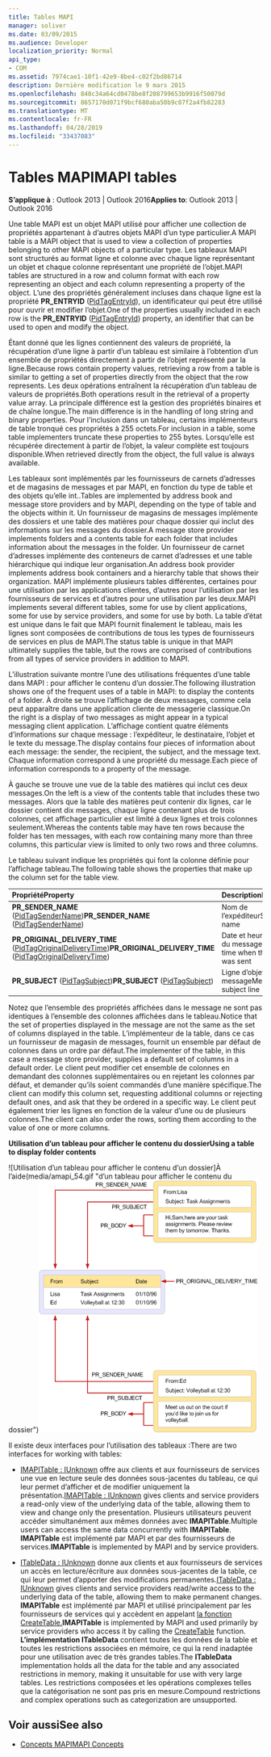 ```yaml
---
title: Tables MAPI
manager: soliver
ms.date: 03/09/2015
ms.audience: Developer
localization_priority: Normal
api_type:
- COM
ms.assetid: 7974cae1-10f1-42e9-8be4-c02f2bd86714
description: Dernière modification le 9 mars 2015
ms.openlocfilehash: 840c34a64cd0478be8f208799653b9916f50079d
ms.sourcegitcommit: 8657170d071f9bcf680aba50b9c07f2a4fb82283
ms.translationtype: MT
ms.contentlocale: fr-FR
ms.lasthandoff: 04/28/2019
ms.locfileid: "33437083"
---
```

# <a name="mapi-tables"></a><span data-ttu-id="abb15-103">Tables MAPI</span><span class="sxs-lookup"><span data-stu-id="abb15-103">MAPI tables</span></span>
  
<span data-ttu-id="abb15-104">**S’applique à** : Outlook 2013 | Outlook 2016</span><span class="sxs-lookup"><span data-stu-id="abb15-104">**Applies to**: Outlook 2013 | Outlook 2016</span></span> 
  
<span data-ttu-id="abb15-105">Une table MAPI est un objet MAPI utilisé pour afficher une collection de propriétés appartenant à d’autres objets MAPI d’un type particulier.</span><span class="sxs-lookup"><span data-stu-id="abb15-105">A MAPI table is a MAPI object that is used to view a collection of properties belonging to other MAPI objects of a particular type.</span></span> <span data-ttu-id="abb15-106">Les tableaux MAPI sont structurés au format ligne et colonne avec chaque ligne représentant un objet et chaque colonne représentant une propriété de l’objet.</span><span class="sxs-lookup"><span data-stu-id="abb15-106">MAPI tables are structured in a row and column format with each row representing an object and each column representing a property of the object.</span></span> <span data-ttu-id="abb15-107">L’une des propriétés généralement incluses dans chaque ligne est la propriété **PR_ENTRYID** ([PidTagEntryId](pidtagentryid-canonical-property.md)), un identificateur qui peut être utilisé pour ouvrir et modifier l’objet.</span><span class="sxs-lookup"><span data-stu-id="abb15-107">One of the properties usually included in each row is the **PR_ENTRYID** ([PidTagEntryId](pidtagentryid-canonical-property.md)) property, an identifier that can be used to open and modify the object.</span></span> 
  
<span data-ttu-id="abb15-108">Étant donné que les lignes contiennent des valeurs de propriété, la récupération d’une ligne à partir d’un tableau est similaire à l’obtention d’un ensemble de propriétés directement à partir de l’objet représenté par la ligne.</span><span class="sxs-lookup"><span data-stu-id="abb15-108">Because rows contain property values, retrieving a row from a table is similar to getting a set of properties directly from the object that the row represents.</span></span> <span data-ttu-id="abb15-109">Les deux opérations entraînent la récupération d’un tableau de valeurs de propriétés.</span><span class="sxs-lookup"><span data-stu-id="abb15-109">Both operations result in the retrieval of a property value array.</span></span> <span data-ttu-id="abb15-110">La principale différence est la gestion des propriétés binaires et de chaîne longue.</span><span class="sxs-lookup"><span data-stu-id="abb15-110">The main difference is in the handling of long string and binary properties.</span></span> <span data-ttu-id="abb15-111">Pour l’inclusion dans un tableau, certains implémenteurs de table tronqué ces propriétés à 255 octets.</span><span class="sxs-lookup"><span data-stu-id="abb15-111">For inclusion in a table, some table implementers truncate these properties to 255 bytes.</span></span> <span data-ttu-id="abb15-112">Lorsqu’elle est récupérée directement à partir de l’objet, la valeur complète est toujours disponible.</span><span class="sxs-lookup"><span data-stu-id="abb15-112">When retrieved directly from the object, the full value is always available.</span></span>
  
<span data-ttu-id="abb15-113">Les tableaux sont implémentés par les fournisseurs de carnets d’adresses et de magasins de messages et par MAPI, en fonction du type de table et des objets qu’elle int..</span><span class="sxs-lookup"><span data-stu-id="abb15-113">Tables are implemented by address book and message store providers and by MAPI, depending on the type of table and the objects within it.</span></span> <span data-ttu-id="abb15-114">Un fournisseur de magasins de messages implémente des dossiers et une table des matières pour chaque dossier qui inclut des informations sur les messages du dossier.</span><span class="sxs-lookup"><span data-stu-id="abb15-114">A message store provider implements folders and a contents table for each folder that includes information about the messages in the folder.</span></span> <span data-ttu-id="abb15-115">Un fournisseur de carnet d’adresses implémente des conteneurs de carnet d’adresses et une table hiérarchique qui indique leur organisation.</span><span class="sxs-lookup"><span data-stu-id="abb15-115">An address book provider implements address book containers and a hierarchy table that shows their organization.</span></span> <span data-ttu-id="abb15-116">MAPI implémente plusieurs tables différentes, certaines pour une utilisation par les applications clientes, d’autres pour l’utilisation par les fournisseurs de services et d’autres pour une utilisation par les deux.</span><span class="sxs-lookup"><span data-stu-id="abb15-116">MAPI implements several different tables, some for use by client applications, some for use by service providers, and some for use by both.</span></span> <span data-ttu-id="abb15-117">La table d’état est unique dans le fait que MAPI fournit finalement le tableau, mais les lignes sont composées de contributions de tous les types de fournisseurs de services en plus de MAPI.</span><span class="sxs-lookup"><span data-stu-id="abb15-117">The status table is unique in that MAPI ultimately supplies the table, but the rows are comprised of contributions from all types of service providers in addition to MAPI.</span></span> 
  
<span data-ttu-id="abb15-118">L’illustration suivante montre l’une des utilisations fréquentes d’une table dans MAPI : pour afficher le contenu d’un dossier.</span><span class="sxs-lookup"><span data-stu-id="abb15-118">The following illustration shows one of the frequent uses of a table in MAPI: to display the contents of a folder.</span></span> <span data-ttu-id="abb15-119">À droite se trouve l’affichage de deux messages, comme cela peut apparaître dans une application cliente de messagerie classique.</span><span class="sxs-lookup"><span data-stu-id="abb15-119">On the right is a display of two messages as might appear in a typical messaging client application.</span></span> <span data-ttu-id="abb15-120">L’affichage contient quatre éléments d’informations sur chaque message : l’expéditeur, le destinataire, l’objet et le texte du message.</span><span class="sxs-lookup"><span data-stu-id="abb15-120">The display contains four pieces of information about each message: the sender, the recipient, the subject, and the message text.</span></span> <span data-ttu-id="abb15-121">Chaque information correspond à une propriété du message.</span><span class="sxs-lookup"><span data-stu-id="abb15-121">Each piece of information corresponds to a property of the message.</span></span>
  
<span data-ttu-id="abb15-122">À gauche se trouve une vue de la table des matières qui inclut ces deux messages.</span><span class="sxs-lookup"><span data-stu-id="abb15-122">On the left is a view of the contents table that includes these two messages.</span></span> <span data-ttu-id="abb15-123">Alors que la table des matières peut contenir dix lignes, car le dossier contient dix messages, chaque ligne contenant plus de trois colonnes, cet affichage particulier est limité à deux lignes et trois colonnes seulement.</span><span class="sxs-lookup"><span data-stu-id="abb15-123">Whereas the contents table may have ten rows because the folder has ten messages, with each row containing many more than three columns, this particular view is limited to only two rows and three columns.</span></span>
  
<span data-ttu-id="abb15-124">Le tableau suivant indique les propriétés qui font la colonne définie pour l’affichage tableau.</span><span class="sxs-lookup"><span data-stu-id="abb15-124">The following table shows the properties that make up the column set for the table view.</span></span>
  
|<span data-ttu-id="abb15-125">**Propriété**</span><span class="sxs-lookup"><span data-stu-id="abb15-125">**Property**</span></span>|<span data-ttu-id="abb15-126">**Description**</span><span class="sxs-lookup"><span data-stu-id="abb15-126">**Description**</span></span>|
|:-----|:-----|
|<span data-ttu-id="abb15-127">**PR_SENDER_NAME** ([PidTagSenderName](pidtagsendername-canonical-property.md))</span><span class="sxs-lookup"><span data-stu-id="abb15-127">**PR_SENDER_NAME** ([PidTagSenderName](pidtagsendername-canonical-property.md))</span></span>  <br/> |<span data-ttu-id="abb15-128">Nom de l’expéditeur</span><span class="sxs-lookup"><span data-stu-id="abb15-128">Sender name</span></span>  <br/> |
|<span data-ttu-id="abb15-129">**PR_ORIGINAL_DELIVERY_TIME** ([PidTagOriginalDeliveryTime](pidtagoriginaldeliverytime-canonical-property.md))</span><span class="sxs-lookup"><span data-stu-id="abb15-129">**PR_ORIGINAL_DELIVERY_TIME** ([PidTagOriginalDeliveryTime](pidtagoriginaldeliverytime-canonical-property.md))</span></span>  <br/> |<span data-ttu-id="abb15-130">Date et heure d’envoi du message</span><span class="sxs-lookup"><span data-stu-id="abb15-130">Date and time when the message was sent</span></span>  <br/> |
|<span data-ttu-id="abb15-131">**PR_SUBJECT** ([PidTagSubject](pidtagsubject-canonical-property.md))</span><span class="sxs-lookup"><span data-stu-id="abb15-131">**PR_SUBJECT** ([PidTagSubject](pidtagsubject-canonical-property.md))</span></span>  <br/> |<span data-ttu-id="abb15-132">Ligne d’objet du message</span><span class="sxs-lookup"><span data-stu-id="abb15-132">Message subject line</span></span>  <br/> |
   
<span data-ttu-id="abb15-133">Notez que l’ensemble des propriétés affichées dans le message ne sont pas identiques à l’ensemble des colonnes affichées dans le tableau.</span><span class="sxs-lookup"><span data-stu-id="abb15-133">Notice that the set of properties displayed in the message are not the same as the set of columns displayed in the table.</span></span> <span data-ttu-id="abb15-134">L’implémenteur de la table, dans ce cas un fournisseur de magasin de messages, fournit un ensemble par défaut de colonnes dans un ordre par défaut.</span><span class="sxs-lookup"><span data-stu-id="abb15-134">The implementer of the table, in this case a message store provider, supplies a default set of columns in a default order.</span></span> <span data-ttu-id="abb15-135">Le client peut modifier cet ensemble de colonnes en demandant des colonnes supplémentaires ou en rejetant les colonnes par défaut, et demander qu’ils soient commandés d’une manière spécifique.</span><span class="sxs-lookup"><span data-stu-id="abb15-135">The client can modify this column set, requesting additional columns or rejecting default ones, and ask that they be ordered in a specific way.</span></span> <span data-ttu-id="abb15-136">Le client peut également trier les lignes en fonction de la valeur d’une ou de plusieurs colonnes.</span><span class="sxs-lookup"><span data-stu-id="abb15-136">The client can also order the rows, sorting them according to the value of one or more columns.</span></span>
  
<span data-ttu-id="abb15-137">**Utilisation d’un tableau pour afficher le contenu du dossier**</span><span class="sxs-lookup"><span data-stu-id="abb15-137">**Using a table to display folder contents**</span></span>
  
<span data-ttu-id="abb15-138">![Utilisation d’un tableau pour afficher le contenu d’un dossier]À l’aide(media/amapi_54.gif "d’un tableau pour afficher le contenu du dossier")</span><span class="sxs-lookup"><span data-stu-id="abb15-138">![Using a table to display folder contents](media/amapi_54.gif "Using a table to display folder contents")</span></span>
  
<span data-ttu-id="abb15-139">Il existe deux interfaces pour l’utilisation des tableaux :</span><span class="sxs-lookup"><span data-stu-id="abb15-139">There are two interfaces for working with tables:</span></span>
  
- <span data-ttu-id="abb15-140">[IMAPITable : IUnknown](imapitableiunknown.md) offre aux clients et aux fournisseurs de services une vue en lecture seule des données sous-jacentes du tableau, ce qui leur permet d’afficher et de modifier uniquement la présentation.</span><span class="sxs-lookup"><span data-stu-id="abb15-140">[IMAPITable : IUnknown](imapitableiunknown.md) gives clients and service providers a read-only view of the underlying data of the table, allowing them to view and change only the presentation.</span></span> <span data-ttu-id="abb15-141">Plusieurs utilisateurs peuvent accéder simultanément aux mêmes données avec **IMAPITable**.</span><span class="sxs-lookup"><span data-stu-id="abb15-141">Multiple users can access the same data concurrently with **IMAPITable**.</span></span> <span data-ttu-id="abb15-142">**IMAPITable** est implémenté par MAPI et par des fournisseurs de services.</span><span class="sxs-lookup"><span data-stu-id="abb15-142">**IMAPITable** is implemented by MAPI and by service providers.</span></span> 
    
- <span data-ttu-id="abb15-143">[ITableData : IUnknown](itabledataiunknown.md) donne aux clients et aux fournisseurs de services un accès en lecture/écriture aux données sous-jacentes de la table, ce qui leur permet d’apporter des modifications permanentes.</span><span class="sxs-lookup"><span data-stu-id="abb15-143">[ITableData : IUnknown](itabledataiunknown.md) gives clients and service providers read/write access to the underlying data of the table, allowing them to make permanent changes.</span></span> <span data-ttu-id="abb15-144">**IMAPITable** est implémenté par MAPI et utilisé principalement par les fournisseurs de services qui y accèdent en appelant [la fonction CreateTable.](createtable.md)</span><span class="sxs-lookup"><span data-stu-id="abb15-144">**IMAPITable** is implemented by MAPI and used primarily by service providers who access it by calling the [CreateTable](createtable.md) function.</span></span> <span data-ttu-id="abb15-145">**L’implémentation ITableData** contient toutes les données de la table et toutes les restrictions associées en mémoire, ce qui la rend inadaptée pour une utilisation avec de très grandes tables.</span><span class="sxs-lookup"><span data-stu-id="abb15-145">The **ITableData** implementation holds all the data for the table and any associated restrictions in memory, making it unsuitable for use with very large tables.</span></span> <span data-ttu-id="abb15-146">Les restrictions composées et les opérations complexes telles que la catégorisation ne sont pas pris en mesure.</span><span class="sxs-lookup"><span data-stu-id="abb15-146">Compound restrictions and complex operations such as categorization are unsupported.</span></span> 
    
## <a name="see-also"></a><span data-ttu-id="abb15-147">Voir aussi</span><span class="sxs-lookup"><span data-stu-id="abb15-147">See also</span></span>

- [<span data-ttu-id="abb15-148">Concepts MAPI</span><span class="sxs-lookup"><span data-stu-id="abb15-148">MAPI Concepts</span></span>](mapi-concepts.md)

